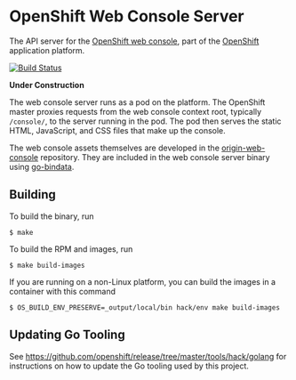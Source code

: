 OpenShift Web Console Server
============================

The API server for the [OpenShift web console](https://github.com/openshift/origin-web-console), part of the
[OpenShift](https://github.com/openshift/origin) application platform.

[![Build Status](https://travis-ci.org/openshift/origin-web-console-server.svg?branch=master)](https://travis-ci.org/openshift/origin-web-console-server)

**Under Construction**

The web console server runs as a pod on the platform. The OpenShift master
proxies requests from the web console context root, typically `/console/`, to
the server running in the pod. The pod then serves the static HTML, JavaScript,
and CSS files that make up the console.

The web console assets themselves are developed in the
[origin-web-console](https://github.com/openshift/origin-web-console)
repository. They are included in the web console server binary using
[go-bindata](https://github.com/jteeuwen/go-bindata).

Building
--------

To build the binary, run

```
$ make
```

To build the RPM and images, run

```
$ make build-images
```

If you are running on a non-Linux platform, you can build the images in a
container with this command

```
$ OS_BUILD_ENV_PRESERVE=_output/local/bin hack/env make build-images
```

Updating Go Tooling
-------------------

See https://github.com/openshift/release/tree/master/tools/hack/golang for
instructions on how to update the Go tooling used by this project.
